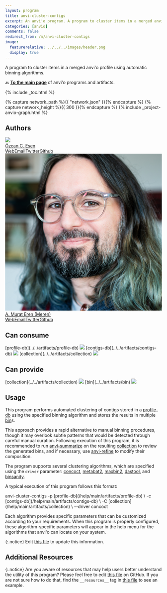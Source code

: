 ```yaml
---
layout: program
title: anvi-cluster-contigs
excerpt: An anvi'o program. A program to cluster items in a merged anvi&#x27;o profile using automatic binning algorithms.
categories: [anvio]
comments: false
redirect_from: /m/anvi-cluster-contigs
image:
  featurerelative: ../../../images/header.png
  display: true
---
```


A program to cluster items in a merged anvi&#x27;o profile using automatic binning algorithms.

🔙 **[To the main page](../../)** of anvi'o programs and artifacts.


{% include _toc.html %}
<div id="svg" class="subnetwork"></div>
{% capture network_path %}{{ "network.json" }}{% endcapture %}
{% capture network_height %}{{ 300 }}{% endcapture %}
{% include _project-anvio-graph.html %}


## Authors

<div class="anvio-person"><div class="anvio-person-info"><div class="anvio-person-photo"><img class="anvio-person-photo-img" src="../../images/authors/ozcan.jpg" /></div><div class="anvio-person-info-box"><a href="/people/ozcan" target="_blank"><span class="anvio-person-name">Özcan C. Esen</span></a><div class="anvio-person-social-box"><a href="http://blog.ozcanesen.com/" class="person-social" target="_blank"><i class="fa fa-fw fa-home"></i>Web</a><a href="mailto:ozcanesen@gmail.com" class="person-social" target="_blank"><i class="fa fa-fw fa-envelope-square"></i>Email</a><a href="http://twitter.com/ozcanesen" class="person-social" target="_blank"><i class="fa fa-fw fa-twitter-square"></i>Twitter</a><a href="http://github.com/ozcan" class="person-social" target="_blank"><i class="fa fa-fw fa-github"></i>Github</a></div></div></div></div>

<div class="anvio-person"><div class="anvio-person-info"><div class="anvio-person-photo"><img class="anvio-person-photo-img" src="../../images/authors/meren.jpg" /></div><div class="anvio-person-info-box"><a href="/people/meren" target="_blank"><span class="anvio-person-name">A. Murat Eren (Meren)</span></a><div class="anvio-person-social-box"><a href="http://merenlab.org" class="person-social" target="_blank"><i class="fa fa-fw fa-home"></i>Web</a><a href="mailto:a.murat.eren@gmail.com" class="person-social" target="_blank"><i class="fa fa-fw fa-envelope-square"></i>Email</a><a href="http://twitter.com/merenbey" class="person-social" target="_blank"><i class="fa fa-fw fa-twitter-square"></i>Twitter</a><a href="http://github.com/meren" class="person-social" target="_blank"><i class="fa fa-fw fa-github"></i>Github</a></div></div></div></div>



## Can consume


<p style="text-align: left" markdown="1"><span class="artifact-r">[profile-db](../../artifacts/profile-db) <img src="../../images/icons/DB.png" class="artifact-icon-mini" /></span> <span class="artifact-r">[contigs-db](../../artifacts/contigs-db) <img src="../../images/icons/DB.png" class="artifact-icon-mini" /></span> <span class="artifact-r">[collection](../../artifacts/collection) <img src="../../images/icons/COLLECTION.png" class="artifact-icon-mini" /></span></p>


## Can provide


<p style="text-align: left" markdown="1"><span class="artifact-p">[collection](../../artifacts/collection) <img src="../../images/icons/COLLECTION.png" class="artifact-icon-mini" /></span> <span class="artifact-p">[bin](../../artifacts/bin) <img src="../../images/icons/BIN.png" class="artifact-icon-mini" /></span></p>


## Usage


This program performs automated clustering of contigs stored in a <span class="artifact-n">[profile-db](/help/main/artifacts/profile-db)</span> using the specified binning algorithm and stores the results in multiple <span class="artifact-n">[bin](/help/main/artifacts/bin)</span>s. 

This approach provides a rapid alternative to manual binning procedures, though it may overlook subtle patterns that would be detected through careful manual curation. Following execution of this program, it is recommended to run <span class="artifact-p">[anvi-summarize](/help/main/programs/anvi-summarize)</span> on the resulting <span class="artifact-n">[collection](/help/main/artifacts/collection)</span> to review the generated bins, and if necessary, use <span class="artifact-p">[anvi-refine](/help/main/programs/anvi-refine)</span> to modify their composition. 

The program supports several clustering algorithms, which are specified using the `driver` parameter: [concoct](https://github.com/BinPro/CONCOCT/blob/develop/doc/source/index.rst), [metabat2](https://www.ncbi.nlm.nih.gov/pmc/articles/PMC6662567/), [maxbin2](https://academic.oup.com/bioinformatics/article/32/4/605/1744462), [dastool](https://github.com/cmks/DAS_Tool), and [binsanity](https://www.ncbi.nlm.nih.gov/pmc/articles/PMC5345454/). 

A typical execution of this program follows this format:

<div class="codeblock" markdown="1">
anvi&#45;cluster&#45;contigs &#45;p <span class="artifact&#45;n">[profile&#45;db](/help/main/artifacts/profile&#45;db)</span> \
                     &#45;c <span class="artifact&#45;n">[contigs&#45;db](/help/main/artifacts/contigs&#45;db)</span> \ 
                     &#45;C <span class="artifact&#45;n">[collection](/help/main/artifacts/collection)</span> \ 
                     &#45;&#45;driver concoct
</div>

Each algorithm provides specific parameters that can be customized according to your requirements. When this program is properly configured, these algorithm-specific parameters will appear in the help menu for the algorithms that anvi'o can locate on your system.


{:.notice}
Edit [this file](https://github.com/merenlab/anvio/tree/master/anvio/docs/programs/anvi-cluster-contigs.md) to update this information.


## Additional Resources



{:.notice}
Are you aware of resources that may help users better understand the utility of this program? Please feel free to edit [this file](https://github.com/merenlab/anvio/tree/master/bin/anvi-cluster-contigs) on GitHub. If you are not sure how to do that, find the `__resources__` tag in [this file](https://github.com/merenlab/anvio/blob/master/bin/anvi-interactive) to see an example.
